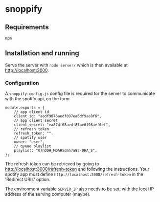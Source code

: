 # snoppify

## Requirements
`npm`

## Installation and running
Serve the server with `node server/` which is then available at [http://localhost:3000](http://localhost:3000).

### Configuration
A `snoppify-config.js` config file is required for the server to communicate with the spotify api, on the form

```
module.exports = {
    // app client id
    client_id: "aedf9876aedf897ea6df9ae8f6",
    // app client secret
    client_secret: "ea87df68aedf87ae6f98aef6ef",
    // refresh token
    refresh_token: "",
    // spotify user
    owner: "user",
    // queue playlist
    playlist: "07hQDH_MDAHSdmh7a8s-DHA_S",
};
```

The refresh token can be retrieved by going to [http://localhost:3000/refresh-token](http://localhost:3000/refresh-token) and following the instructions. Your spotify app must define `http://localhost:3000/refresh-token` in the 'Redirect URIs' option.

The environment variable `SERVER_IP` also needs to be set, with the local IP address of the serving computer (maybe).
